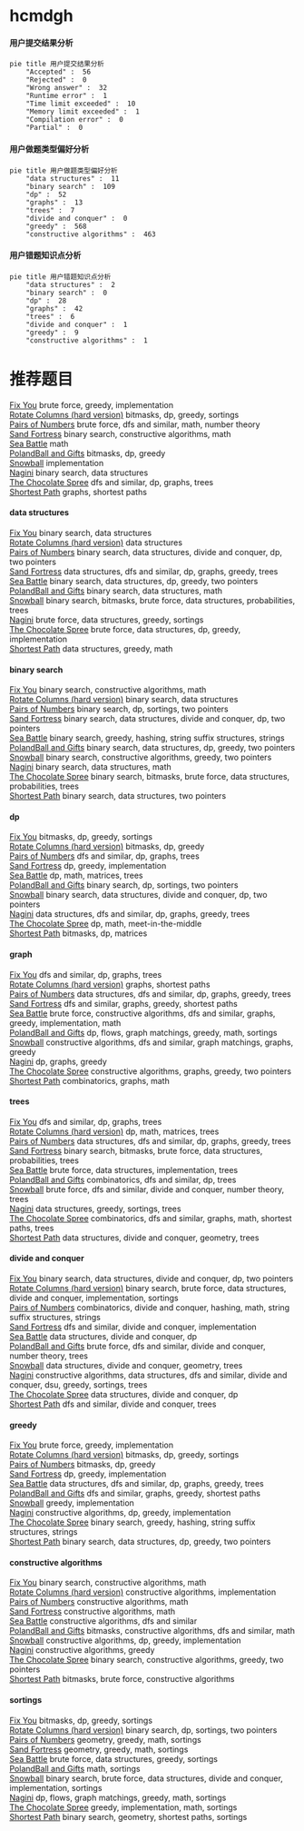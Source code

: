 # hcmdgh
<!-- tabs:start -->
#### **用户提交结果分析**

```mermaid
pie title 用户提交结果分析
    "Accepted" :  56
    "Rejected" :  0
    "Wrong answer" :  32
    "Runtime error" :  1
    "Time limit exceeded" :  10
    "Memory limit exceeded" :  1
    "Compilation error" :  0
    "Partial" :  0
```
#### **用户做题类型偏好分析**

```mermaid
pie title 用户做题类型偏好分析
    "data structures" :  11
    "binary search" :  109
    "dp" :  52
    "graphs" :  13
    "trees" :  7
    "divide and conquer" :  0
    "greedy" :  568
    "constructive algorithms" :  463
```
#### **用户错题知识点分析**

```mermaid
pie title 用户错题知识点分析
    "data structures" :  2
    "binary search" :  0
    "dp" :  28
    "graphs" :  42
    "trees" :  6
    "divide and conquer" :  1
    "greedy" :  9
    "constructive algorithms" :  1
```
<!-- tabs:end -->
# 推荐题目
[Fix You](http://codeforces.com/problemset/problem/1391/B)		brute force,
                        greedy,
                        implementation		  
[Rotate Columns (hard version)](http://codeforces.com/problemset/problem/1209/E2)		bitmasks,
                        dp,
                        greedy,
                        sortings		  
[Pairs of Numbers](http://codeforces.com/problemset/problem/134/B)		brute force,
                        dfs and similar,
                        math,
                        number theory		  
[Sand Fortress](http://codeforces.com/problemset/problem/985/D)		binary search,
                        constructive algorithms,
                        math		  
[Sea Battle](https://codeforces.com/contest/737/problem/B)		math		  
[PolandBall and Gifts](http://codeforces.com/problemset/problem/755/F)		bitmasks,
                        dp,
                        greedy		  
[Snowball](http://codeforces.com/problemset/problem/1099/A)		implementation		  
[Nagini](http://codeforces.com/problemset/problem/855/F)		binary search,
                        data structures		  
[The Chocolate Spree](http://codeforces.com/problemset/problem/633/F)		dfs and similar,
                        dp,
                        graphs,
                        trees		  
[Shortest Path](http://codeforces.com/problemset/problem/59/E)		graphs,
                        shortest paths		  
<!-- tabs:start -->
#### **data structures**
[Fix You](http://codeforces.com/problemset/problem/855/F)		binary search,
                        data structures		  
[Rotate Columns (hard version)](http://codeforces.com/problemset/problem/38/G)		data structures		  
[Pairs of Numbers](http://codeforces.com/problemset/problem/1428/F)		binary search,
                        data structures,
                        divide and conquer,
                        dp,
                        two pointers		  
[Sand Fortress](https://codeforces.com/contest/709/problem/E)		data structures,
                        dfs and similar,
                        dp,
                        graphs,
                        greedy,
                        trees		  
[Sea Battle](http://codeforces.com/problemset/problem/1492/C)		binary search,
                        data structures,
                        dp,
                        greedy,
                        two pointers		  
[PolandBall and Gifts](http://codeforces.com/problemset/problem/1490/G)		binary search,
                        data structures,
                        math		  
[Snowball](http://codeforces.com/problemset/problem/1479/D)		binary search,
                        bitmasks,
                        brute force,
                        data structures,
                        probabilities,
                        trees		  
[Nagini](http://codeforces.com/problemset/problem/1497/A)		brute force,
                        data structures,
                        greedy,
                        sortings		  
[The Chocolate Spree](http://codeforces.com/problemset/problem/1491/C)		brute force,
                        data structures,
                        dp,
                        greedy,
                        implementation		  
[Shortest Path](http://codeforces.com/problemset/problem/1492/B)		data structures,
                        greedy,
                        math		  
#### **binary search**
[Fix You](http://codeforces.com/problemset/problem/985/D)		binary search,
                        constructive algorithms,
                        math		  
[Rotate Columns (hard version)](http://codeforces.com/problemset/problem/855/F)		binary search,
                        data structures		  
[Pairs of Numbers](http://codeforces.com/problemset/problem/253/B)		binary search,
                        dp,
                        sortings,
                        two pointers		  
[Sand Fortress](http://codeforces.com/problemset/problem/1428/F)		binary search,
                        data structures,
                        divide and conquer,
                        dp,
                        two pointers		  
[Sea Battle](http://codeforces.com/problemset/problem/1326/D2)		binary search,
                        greedy,
                        hashing,
                        string suffix structures,
                        strings		  
[PolandBall and Gifts](http://codeforces.com/problemset/problem/1492/C)		binary search,
                        data structures,
                        dp,
                        greedy,
                        two pointers		  
[Snowball](http://codeforces.com/problemset/problem/1463/D)		binary search,
                        constructive algorithms,
                        greedy,
                        two pointers		  
[Nagini](http://codeforces.com/problemset/problem/1490/G)		binary search,
                        data structures,
                        math		  
[The Chocolate Spree](http://codeforces.com/problemset/problem/1479/D)		binary search,
                        bitmasks,
                        brute force,
                        data structures,
                        probabilities,
                        trees		  
[Shortest Path](http://codeforces.com/problemset/problem/1436/E)		binary search,
                        data structures,
                        two pointers		  
#### **dp**
[Fix You](http://codeforces.com/problemset/problem/1209/E2)		bitmasks,
                        dp,
                        greedy,
                        sortings		  
[Rotate Columns (hard version)](http://codeforces.com/problemset/problem/755/F)		bitmasks,
                        dp,
                        greedy		  
[Pairs of Numbers](http://codeforces.com/problemset/problem/633/F)		dfs and similar,
                        dp,
                        graphs,
                        trees		  
[Sand Fortress](https://codeforces.com/contest/1397/problem/E)		dp,
                        greedy,
                        implementation		  
[Sea Battle](http://codeforces.com/problemset/problem/917/D)		dp,
                        math,
                        matrices,
                        trees		  
[PolandBall and Gifts](http://codeforces.com/problemset/problem/253/B)		binary search,
                        dp,
                        sortings,
                        two pointers		  
[Snowball](http://codeforces.com/problemset/problem/1428/F)		binary search,
                        data structures,
                        divide and conquer,
                        dp,
                        two pointers		  
[Nagini](https://codeforces.com/contest/709/problem/E)		data structures,
                        dfs and similar,
                        dp,
                        graphs,
                        greedy,
                        trees		  
[The Chocolate Spree](http://codeforces.com/problemset/problem/643/F)		dp,
                        math,
                        meet-in-the-middle		  
[Shortest Path](http://codeforces.com/problemset/problem/1152/F1)		bitmasks,
                        dp,
                        matrices		  
#### **graph**
[Fix You](http://codeforces.com/problemset/problem/633/F)		dfs and similar,
                        dp,
                        graphs,
                        trees		  
[Rotate Columns (hard version)](http://codeforces.com/problemset/problem/59/E)		graphs,
                        shortest paths		  
[Pairs of Numbers](https://codeforces.com/contest/709/problem/E)		data structures,
                        dfs and similar,
                        dp,
                        graphs,
                        greedy,
                        trees		  
[Sand Fortress](http://codeforces.com/problemset/problem/1442/C)		dfs and similar,
                        graphs,
                        greedy,
                        shortest paths		  
[Sea Battle](http://codeforces.com/problemset/problem/1487/C)		brute force,
                        constructive algorithms,
                        dfs and similar,
                        graphs,
                        greedy,
                        implementation,
                        math		  
[PolandBall and Gifts](http://codeforces.com/problemset/problem/1437/C)		dp,
                        flows,
                        graph matchings,
                        greedy,
                        math,
                        sortings		  
[Snowball](http://codeforces.com/problemset/problem/1470/D)		constructive algorithms,
                        dfs and similar,
                        graph matchings,
                        graphs,
                        greedy		  
[Nagini](http://codeforces.com/problemset/problem/1476/C)		dp,
                        graphs,
                        greedy		  
[The Chocolate Spree](http://codeforces.com/problemset/problem/1304/D)		constructive algorithms,
                        graphs,
                        greedy,
                        two pointers		  
[Shortest Path](http://codeforces.com/problemset/problem/1475/C)		combinatorics,
                        graphs,
                        math		  
#### **trees**
[Fix You](http://codeforces.com/problemset/problem/633/F)		dfs and similar,
                        dp,
                        graphs,
                        trees		  
[Rotate Columns (hard version)](http://codeforces.com/problemset/problem/917/D)		dp,
                        math,
                        matrices,
                        trees		  
[Pairs of Numbers](https://codeforces.com/contest/709/problem/E)		data structures,
                        dfs and similar,
                        dp,
                        graphs,
                        greedy,
                        trees		  
[Sand Fortress](http://codeforces.com/problemset/problem/1479/D)		binary search,
                        bitmasks,
                        brute force,
                        data structures,
                        probabilities,
                        trees		  
[Sea Battle](http://codeforces.com/problemset/problem/1511/C)		brute force,
                        data structures,
                        implementation,
                        trees		  
[PolandBall and Gifts](http://codeforces.com/problemset/problem/1499/F)		combinatorics,
                        dfs and similar,
                        dp,
                        trees		  
[Snowball](http://codeforces.com/problemset/problem/1491/E)		brute force,
                        dfs and similar,
                        divide and conquer,
                        number theory,
                        trees		  
[Nagini](http://codeforces.com/problemset/problem/1466/D)		data structures,
                        greedy,
                        sortings,
                        trees		  
[The Chocolate Spree](http://codeforces.com/problemset/problem/1495/D)		combinatorics,
                        dfs and similar,
                        graphs,
                        math,
                        shortest paths,
                        trees		  
[Shortest Path](http://codeforces.com/problemset/problem/1303/G)		data structures,
                        divide and conquer,
                        geometry,
                        trees		  
#### **divide and conquer**
[Fix You](http://codeforces.com/problemset/problem/1428/F)		binary search,
                        data structures,
                        divide and conquer,
                        dp,
                        two pointers		  
[Rotate Columns (hard version)](http://codeforces.com/problemset/problem/1461/D)		binary search,
                        brute force,
                        data structures,
                        divide and conquer,
                        implementation,
                        sortings		  
[Pairs of Numbers](http://codeforces.com/problemset/problem/1466/G)		combinatorics,
                        divide and conquer,
                        hashing,
                        math,
                        string suffix structures,
                        strings		  
[Sand Fortress](http://codeforces.com/problemset/problem/1490/D)		dfs and similar,
                        divide and conquer,
                        implementation		  
[Sea Battle](https://codeforces.com/contest/1483/problem/C)		data structures,
                        divide and conquer,
                        dp		  
[PolandBall and Gifts](http://codeforces.com/problemset/problem/1491/E)		brute force,
                        dfs and similar,
                        divide and conquer,
                        number theory,
                        trees		  
[Snowball](http://codeforces.com/problemset/problem/1303/G)		data structures,
                        divide and conquer,
                        geometry,
                        trees		  
[Nagini](http://codeforces.com/problemset/problem/1494/D)		constructive algorithms,
                        data structures,
                        dfs and similar,
                        divide and conquer,
                        dsu,
                        greedy,
                        sortings,
                        trees		  
[The Chocolate Spree](http://codeforces.com/problemset/problem/1482/E)		data structures,
                        divide and conquer,
                        dp		  
[Shortest Path](http://codeforces.com/problemset/problem/566/C)		dfs and similar,
                        divide and conquer,
                        trees		  
#### **greedy**
[Fix You](http://codeforces.com/problemset/problem/1391/B)		brute force,
                        greedy,
                        implementation		  
[Rotate Columns (hard version)](http://codeforces.com/problemset/problem/1209/E2)		bitmasks,
                        dp,
                        greedy,
                        sortings		  
[Pairs of Numbers](http://codeforces.com/problemset/problem/755/F)		bitmasks,
                        dp,
                        greedy		  
[Sand Fortress](https://codeforces.com/contest/1397/problem/E)		dp,
                        greedy,
                        implementation		  
[Sea Battle](https://codeforces.com/contest/709/problem/E)		data structures,
                        dfs and similar,
                        dp,
                        graphs,
                        greedy,
                        trees		  
[PolandBall and Gifts](http://codeforces.com/problemset/problem/1442/C)		dfs and similar,
                        graphs,
                        greedy,
                        shortest paths		  
[Snowball](http://codeforces.com/problemset/problem/1264/A)		greedy,
                        implementation		  
[Nagini](http://codeforces.com/problemset/problem/538/B)		constructive algorithms,
                        dp,
                        greedy,
                        implementation		  
[The Chocolate Spree](http://codeforces.com/problemset/problem/1326/D2)		binary search,
                        greedy,
                        hashing,
                        string suffix structures,
                        strings		  
[Shortest Path](http://codeforces.com/problemset/problem/1492/C)		binary search,
                        data structures,
                        dp,
                        greedy,
                        two pointers		  
#### **constructive algorithms**
[Fix You](http://codeforces.com/problemset/problem/985/D)		binary search,
                        constructive algorithms,
                        math		  
[Rotate Columns (hard version)](http://codeforces.com/problemset/problem/311/A)		constructive algorithms,
                        implementation		  
[Pairs of Numbers](http://codeforces.com/problemset/problem/1450/C2)		constructive algorithms,
                        math		  
[Sand Fortress](http://codeforces.com/problemset/problem/1401/A)		constructive algorithms,
                        math		  
[Sea Battle](http://codeforces.com/problemset/problem/1446/E)		constructive algorithms,
                        dfs and similar		  
[PolandBall and Gifts](http://codeforces.com/problemset/problem/1152/B)		bitmasks,
                        constructive algorithms,
                        dfs and similar,
                        math		  
[Snowball](http://codeforces.com/problemset/problem/538/B)		constructive algorithms,
                        dp,
                        greedy,
                        implementation		  
[Nagini](http://codeforces.com/problemset/problem/1493/A)		constructive algorithms,
                        greedy		  
[The Chocolate Spree](http://codeforces.com/problemset/problem/1463/D)		binary search,
                        constructive algorithms,
                        greedy,
                        two pointers		  
[Shortest Path](https://codeforces.com/contest/1456/problem/B)		bitmasks,
                        brute force,
                        constructive algorithms		  
#### **sortings**
[Fix You](http://codeforces.com/problemset/problem/1209/E2)		bitmasks,
                        dp,
                        greedy,
                        sortings		  
[Rotate Columns (hard version)](http://codeforces.com/problemset/problem/253/B)		binary search,
                        dp,
                        sortings,
                        two pointers		  
[Pairs of Numbers](https://codeforces.com/contest/1496/problem/C)		geometry,
                        greedy,
                        math,
                        sortings		  
[Sand Fortress](http://codeforces.com/problemset/problem/1495/A)		geometry,
                        greedy,
                        math,
                        sortings		  
[Sea Battle](http://codeforces.com/problemset/problem/1497/A)		brute force,
                        data structures,
                        greedy,
                        sortings		  
[PolandBall and Gifts](http://codeforces.com/problemset/problem/1427/A)		math,
                        sortings		  
[Snowball](http://codeforces.com/problemset/problem/1461/D)		binary search,
                        brute force,
                        data structures,
                        divide and conquer,
                        implementation,
                        sortings		  
[Nagini](http://codeforces.com/problemset/problem/1437/C)		dp,
                        flows,
                        graph matchings,
                        greedy,
                        math,
                        sortings		  
[The Chocolate Spree](http://codeforces.com/problemset/problem/1473/A)		greedy,
                        implementation,
                        math,
                        sortings		  
[Shortest Path](http://codeforces.com/problemset/problem/1486/B)		binary search,
                        geometry,
                        shortest paths,
                        sortings		  
<!-- tabs:end -->
